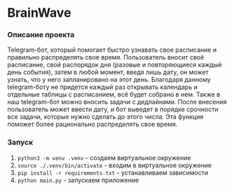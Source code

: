 # BrainWave

### Описание проекта

Telegram-бот, который помогает быстро узнавать свое расписание и правильно распределять свое время. Пользователь вносит своё расписание, свой распорядок дня (разовые и повторяющиеся каждый день события), затем в любой момент, введя лишь дату, он может узнать, что у него запланировано на этот день. Благодаря данному telegram-боту не придется каждый раз открывать календарь и отдельные таблицы с расписанием, всё будет собрано в нем.
Также в наш telegram-бот можно вносить задачи с дедлайнами. После внесения пользователь может ввести дату, и бот выведет в порядке срочности все задачи, которые нужно сделать до этого числа. Эта функция поможет более рационально распределять свое время.

### Запуск

1. `python3 -m venv .venv` - создаем виртуальное окружение
2. `source ./.venv/bin/activate` - входим в виртуальное окружение
3. `pip install -r requirements.txt` - устанавливаем зависимости
4. `python main.py` - запускаем приложение